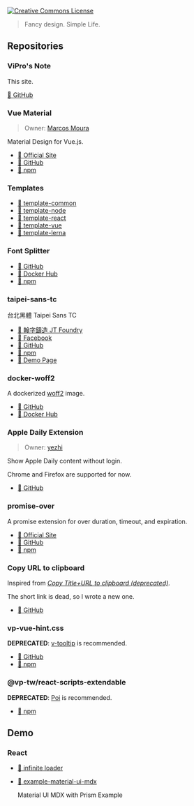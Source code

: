 <a rel="license" href="http://creativecommons.org/licenses/by-sa/4.0/"><img alt="Creative Commons License" style="border-width:0" src="https://i.creativecommons.org/l/by-sa/4.0/80x15.png" /></a>

> Fancy design. Simple Life.

## Repositories

### ViPro's Note

This site.

[🔗 GitHub](https://github.com/VdustR/VdustR.github.io)

### Vue Material <Badge text="Core Developer" />

> Owner: [Marcos Moura](https://github.com/marcosmoura)

Material Design for Vue.js.

- [🔗 Official Site](https://vuematerial.io/)
- [🔗 GitHub](https://github.com/vuematerial/vue-material)
- [🔗 npm](https://www.npmjs.com/package/vue-material)

### Templates

- [🔗 template-common](https://github.com/VdustR/template-common)
- [🔗 template-node](https://github.com/VdustR/template-node)
- [🔗 template-react](https://github.com/VdustR/template-react)
- [🔗 template-vue](https://github.com/VdustR/template-vue)
- [🔗 template-lerna](https://github.com/VdustR/template-lerna)

### Font Splitter

- [🔗 GitHub](https://github.com/VdustR/font-splitter)
- [🔗 Docker Hub](https://hub.docker.com/r/vdustr/font-splitter)
- [🔗 npm](https://www.npmjs.com/package/font-splitter)

### taipei-sans-tc <Badge text="Publish Only" /> <Badge text="Demo Page" />

台北黑體 Taipei Sans TC

- [🔗 翰字鑄造 JT Foundry](https://sites.google.com/view/jtfoundry)
- [🔗 Facebook](https://www.facebook.com/jtfoundry/)
- [🔗 GitHub](https://github.com/VdustR/taipei-sans-tc)
- [🔗 npm](https://www.npmjs.com/package/taipei-sans-tc)
- [🔗 Demo Page](https://vdustr.github.io/taipei-sans-tc/)

### docker-woff2

A dockerized [woff2](https://github.com/google/woff2) image.

- [🔗 GitHub](https://github.com/VdustR/docker-woff2)
- [🔗 Docker Hub](https://hub.docker.com/r/vdustr/woff2)

### Apple Daily Extension <Badge text="Collaborator" />

> Owner: [yezhi](https://github.com/yezhi780625)

Show Apple Daily content without login.

Chrome and Firefox are supported for now.

- [🔗 GitHub](https://github.com/yezhi780625/apple-daily-extension)

### promise-over

A promise extension for over duration, timeout, and expiration.

- [🔗 Official Site](https://vdustr.github.io/promise-over/)
- [🔗 GitHub](https://github.com/VdustR/promise-over)
- [🔗 npm](https://www.npmjs.com/package/promise-over)

### Copy URL to clipboard

Inspired from [_Copy Title+URL to clipboard (deprecated)_](https://chrome.google.com/webstore/detail/copy-title%20url-to-clipboa/hbnaclhngkhpmpgmfakaghgjbblokeeh).

The short link is dead, so I wrote a new one.

- [🔗 GitHub](https://github.com/VdustR/Copy-URL-to-clipboard)

### vp-vue-hint.css <Badge text="deprecated" type="error" />

**DEPRECATED**: [v-tooltip](https://akryum.github.io/v-tooltip) is recommended.

- [🔗 GitHub](https://github.com/VdustR/vue-hint.css)
- [🔗 npm](https://www.npmjs.com/package/vp-vue-hint.css)

### @vp-tw/react-scripts-extendable <Badge text="deprecated" type="error" />

**DEPRECATED**: [Poi](https://poi.js.org/) is recommended.

- [🔗 npm](https://www.npmjs.com/package/@vp-tw/react-scripts-extendable)

## Demo

### React

- [🔗 infinite loader](https://codesandbox.io/s/infinite-loader-gbykj)

- [🔗 example-material-ui-mdx](https://github.com/VdustR/example-material-ui-mdx)

  Material UI MDX with Prism Example

